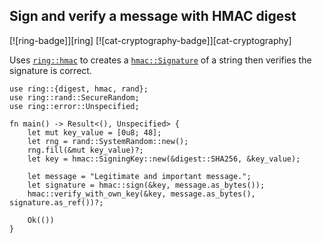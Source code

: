 ## Sign and verify a message with HMAC digest

[![ring-badge]][ring] [![cat-cryptography-badge]][cat-cryptography]

Uses [`ring::hmac`] to creates a [`hmac::Signature`] of a string then verifies the signature is correct.

```rust,edition2018
use ring::{digest, hmac, rand};
use ring::rand::SecureRandom;
use ring::error::Unspecified;

fn main() -> Result<(), Unspecified> {
    let mut key_value = [0u8; 48];
    let rng = rand::SystemRandom::new();
    rng.fill(&mut key_value)?;
    let key = hmac::SigningKey::new(&digest::SHA256, &key_value);

    let message = "Legitimate and important message.";
    let signature = hmac::sign(&key, message.as_bytes());
    hmac::verify_with_own_key(&key, message.as_bytes(), signature.as_ref())?;

    Ok(())
}
```

[`hmac::Signature`]: https://briansmith.org/rustdoc/ring/hmac/struct.Signature.html
[`ring::hmac`]: https://briansmith.org/rustdoc/ring/hmac/
